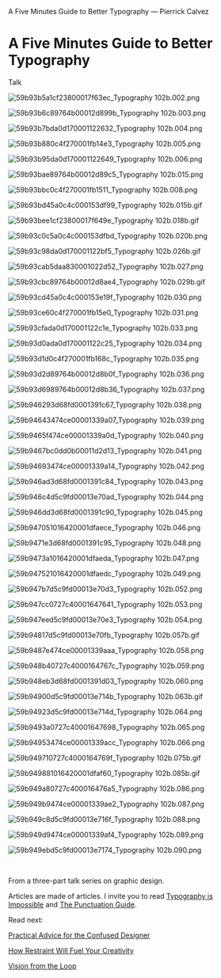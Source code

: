 A Five Minutes Guide to Better Typography — Pierrick Calvez

# A Five Minutes Guide to Better Typography

Talk

![59b93b5a1cf23800017f63ec_Typography 102b.002.png](../_resources/1d0f3635f29708728028ef4364db062b.png)

![59b93b6c89764b00012d899b_Typography 102b.003.png](../_resources/b759bc16a730465bbaa61ae786c56b61.png)

![59b93b7bda0d170001122632_Typography 102b.004.png](../_resources/4f93d3ff722bc7b37bbe891199c80e9d.png)

![59b93b880c4f270001fb14e3_Typography 102b.005.png](../_resources/87a401c9e3d3d24a8548fad901bc5d11.png)

![59b93b95da0d170001122649_Typography 102b.006.png](../_resources/7bb9cfc0703d3b9b7b7a3ce78f28b3aa.png)

![59b93bae89764b00012d89c5_Typography 102b.015.png](../_resources/06d067231cff8d716f4b828825fe6974.png)

![59b93bbc0c4f270001fb1511_Typography 102b.008.png](../_resources/567151ddaf9aacc00546b1ae364b053a.png)

![59b93bd45a0c4c000153df99_Typography 102b.015b.gif](../_resources/40b802712d892b26b897909556c24799.gif)

![59b93bee1cf23800017f649e_Typography 102b.018b.gif](../_resources/72722523e2796e9545060b0a73e06767.gif)

![59b93c0c5a0c4c000153dfbd_Typography 102b.020b.png](../_resources/f8169df45f6ad3e0eb2b24797fc97370.png)

![59b93c98da0d170001122bf5_Typography 102b.026b.gif](../_resources/3c215e0d92b3e790c2eabd54ddedadac.gif)

![59b93cab5daa830001022d52_Typography 102b.027.png](../_resources/61bac13b5d10e8466c0511cfbe2b4bcb.png)

![59b93cbc89764b00012d8ae4_Typography 102b.029b.gif](../_resources/333adafa60772c0d40b06e2ac1ffe04c.gif)

![59b93cd45a0c4c000153e19f_Typography 102b.030.png](../_resources/bdc85d1a078baaeeb2bfa349b29603a2.png)

![59b93ce60c4f270001fb15e0_Typography 102b.031.png](../_resources/448a3339b5f8b2beebb20850f9bb8e8a.png)

![59b93cfada0d170001122c1e_Typography 102b.033.png](../_resources/27adff0726a30e3c9a9515208c52dbdc.png)

![59b93d0ada0d170001122c25_Typography 102b.034.png](../_resources/124fa3fe839bcd48e6c05005d2561fd7.png)

![59b93d1d0c4f270001fb168c_Typography 102b.035.png](../_resources/d7884bff5a5b90574333a0ecdc38f676.png)

![59b93d2d89764b00012d8b0f_Typography 102b.036.png](../_resources/7f52826c434facc309e3c92ca2d6f87c.png)

![59b93d6989764b00012d8b36_Typography 102b.037.png](../_resources/1d6f27f99cb0e7e97dd65547a5aca39d.png)

![59b946293d68fd0001391c67_Typography 102b.038.png](../_resources/9e905a548aa2ea8f142be6531d521659.png)

![59b94643474ce00001339a07_Typography 102b.039.png](../_resources/02ccf607445223f129561f701fcbd538.png)

![59b9465f474ce00001339a0d_Typography 102b.040.png](../_resources/affc5473a33ac3dbc70d56f826a2e293.png)

![59b9467bc0dd0b00011d2d13_Typography 102b.041.png](../_resources/e0bf6342d22afbef21bc75a7cd6e4fa7.png)

![59b94693474ce00001339a14_Typography 102b.042.png](../_resources/007e1d32b59110ed4ec8142aa8ab6e3f.png)

![59b946ad3d68fd0001391c84_Typography 102b.043.png](../_resources/fea514a848f6df96a6c8ad728940ddf0.png)

![59b946c4d5c9fd00013e70ad_Typography 102b.044.png](../_resources/1032a061af59ea4a9fbdce621ceda6ec.png)

![59b946dd3d68fd0001391c90_Typography 102b.045.png](../_resources/33d9e44a0160010ff5c5ec05c9977a53.png)

![59b947051016420001dfaece_Typography 102b.046.png](../_resources/0fb35d4ed5383f0cc9b86c26e6564ba4.png)

![59b9471e3d68fd0001391c95_Typography 102b.048.png](../_resources/00dbbb071f58ea84b0be624dbaec4e45.png)

![59b9473a1016420001dfaeda_Typography 102b.047.png](../_resources/c46aa125cdf51be5d54632be1a417c34.png)

![59b947521016420001dfaedc_Typography 102b.049.png](../_resources/fac931615e25f1808fb8efea104b5f73.png)

![59b947b7d5c9fd00013e70d3_Typography 102b.052.png](../_resources/0f437adbb758e52221adf335304cbc1b.png)

![59b947cc0727c40001647641_Typography 102b.053.png](../_resources/931dfe9aeb7fd3d0cee2154efc4ec1dc.png)

![59b947eed5c9fd00013e70e3_Typography 102b.054.png](../_resources/ece0e445ef68e49f5d10b76a8946489d.png)

![59b94817d5c9fd00013e70fb_Typography 102b.057b.gif](../_resources/9b8eb4bc6159dbc275369fa5c9d25230.gif)

![59b9487e474ce00001339aaa_Typography 102b.058.png](../_resources/defeed1ff1d74bf503128b6a49ed5958.png)

![59b948b40727c4000164767c_Typography 102b.059.png](../_resources/dedb2a98b56ce69b11da170653aea1ab.png)

![59b948eb3d68fd0001391d03_Typography 102b.060.png](../_resources/839cead4a701cf757f505474569ba7bc.png)

![59b94900d5c9fd00013e714b_Typography 102b.063b.gif](../_resources/7de09566d7823090b7554ed33f9e5a9f.gif)

![59b94923d5c9fd00013e714d_Typography 102b.064.png](../_resources/544e8a1b19e64dcd810e20a52a6258a5.png)

![59b9493a0727c40001647698_Typography 102b.065.png](../_resources/2381c08226a2155aa9bb97c05557985a.png)

![59b94953474ce00001339acc_Typography 102b.066.png](../_resources/b80953dd7efbb5c6b77a865615ae2b73.png)

![59b949710727c4000164769f_Typography 102b.075b.gif](../_resources/1bb0d9cd1d88e98f60257b3358a1482e.gif)

![59b949881016420001dfaf60_Typography 102b.085b.gif](../_resources/5d1e13c25cd76b682adae38c83807931.gif)

![59b949a80727c400016476a5_Typography 102b.086.png](../_resources/c97b5ba63812d847ee34528c495f4cc5.png)

![59b949b9474ce00001339ae2_Typography 102b.087.png](../_resources/290b1a1dde904904130b745299f55005.png)

![59b949c8d5c9fd00013e716f_Typography 102b.088.png](../_resources/0fc47950c50033c2ee53fb090dc2309c.png)

![59b949d9474ce00001339af4_Typography 102b.089.png](../_resources/f44e2e3ee146403f206e3cb1bf547657.png)

![59b949ebd5c9fd00013e7174_Typography 102b.090.png](../_resources/4a4a3aeb5a7b777d536ec464b74cf858.png)

‍
‍

From a three-part talk series on graphic design.

Articles are made of articles. I invite you to read [Typography is Impossible](https://medium.engineering/typography-is-impossible-5872b0c7f891) and [The Punctuation Guide](http://www.thepunctuationguide.com/index.html).

Read next:

 [Practical Advice for the Confused Designer](http://pierrickcalvez.com/journal/practical-advice-for-the-confused-designer)

 [How Restraint Will Fuel Your Creativity](http://pierrickcalvez.com/journal/how-restraint-will-fuel-your-creativity)

 [Vision from the Loop](http://pierrickcalvez.com/journal/vision-from-the-loop)